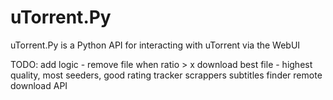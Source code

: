 uTorrent.Py
===========

uTorrent.Py is a Python API for interacting with uTorrent via the WebUI

TODO:
add logic - 
  remove file when ratio > x
  download best file - highest quality, most seeders, good rating
tracker scrappers
subtitles finder
remote download API
